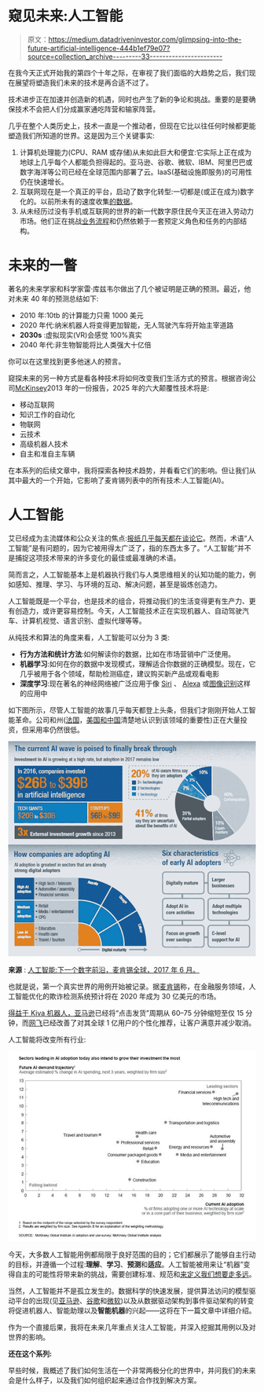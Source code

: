 # 窥见未来:人工智能

> 原文：<https://medium.datadriveninvestor.com/glimpsing-into-the-future-artificial-intelligence-444b1ef79e07?source=collection_archive---------33----------------------->

在我今天正式开始我的第四个十年之际，在审视了我们面临的大趋势之后，我们现在展望将塑造我们未来的技术是再合适不过了。

技术进步正在加速并创造新的机遇，同时也产生了新的争论和挑战。重要的是要确保技术不会把人们分成赢家通吃阵营和输家阵营。

几乎在整个人类历史上，技术一直是一个推动者，但现在它比以往任何时候都更能塑造我们所知道的世界。这是因为三个关键事实:

1.  计算机处理能力(CPU、RAM 或存储)从未如此巨大和便宜:它实际上正在成为地球上几乎每个人都能负担得起的。亚马逊、谷歌、微软、IBM、阿里巴巴或数字海洋等公司已经在全球范围内部署了云。IaaS(基础设施即服务)的可用性仍在快速增长。
2.  互联网现在是一个真正的平台，启动了数字化转型:一切都是(或正在成为)数字化的。以前所未有的速度收集[的数据](https://www.eetimes.com/author.asp?section_id=36&doc_id=1330462)。
3.  从未经历过没有手机或互联网的世界的新一代数字原住民今天正在进入劳动力市场。他们正在挑战[业务流程](https://hbr.org/2018/03/how-digital-natives-are-changing-b2b-purchasing)和仍然依赖于一套预定义角色和任务的内部结构。

# 未来的一瞥

著名的未来学家和科学家雷·库兹韦尔做出了几个被证明是正确的预测。最近，他对未来 40 年的预测总结如下:

*   2010 年:10tb 的计算能力只需 1000 美元
*   2020 年代:纳米机器人将变得更加智能，无人驾驶汽车将开始主宰道路
*   **2030s** :虚拟现实(VR)会感觉 100%真实
*   2040 年代:非生物智能将比人类强大十亿倍

你可以在这里找到更多他迷人的预言。

窥探未来的另一种方式是看各种技术将如何改变我们生活方式的预言。根据咨询公司[McKinsey](http://fortune.com/2015/07/22/mckinsey-disruptive/)2013 年的一份报告，2025 年的六大颠覆性技术将是:

*   移动互联网
*   知识工作的自动化
*   物联网
*   云技术
*   高级机器人技术
*   自主和准自主车辆

在本系列的后续文章中，我将探索各种技术趋势，并看看它们的影响。但让我们从其中最大的一个开始，它影响了麦肯锡列表中的所有技术:人工智能(AI)。

# 人工智能

艾已经成为主流媒体和公众关注的焦点:[报纸几乎每天都在谈论它](https://metro.co.uk/2018/09/10/artificial-intelligence-poses-bigger-risk-to-humanity-than-terrorism-or-climate-change-expert-warns-7919332/)。然而，术语“人工智能”是有问题的，因为它被用得太广泛了，指的东西太多了。“人工智能”并不是捕捉这项技术带来的许多变化的最佳或最准确的术语。

简而言之，人工智能基本上是机器执行我们与人类思维相关的认知功能的能力，例如感知、推理、学习、与环境的互动、解决问题，甚至是锻炼创造力。

人工智能既是一个平台，也是技术的组合，将推动我们的生活变得更有生产力、更有创造力，或许更容易控制。今天，人工智能技术正在实现机器人、自动驾驶汽车、计算机视觉、语言识别、虚拟代理等等。

从纯技术和算法的角度来看，人工智能可以分为 3 类:

*   **行为方法和统计方法**:如何解读你的数据，比如在市场营销中广泛使用。
*   **机器学习**:如何在你的数据中发现模式，理解适合你数据的正确模型。现在，它几乎被用于各个领域，帮助检测癌症，建议购买新产品或观看电影
*   **深度学习**:现在著名的神经网络被广泛应用于像 [Siri](https://www.apple.com/siri/) 、 [Alexa](https://developer.amazon.com/alexa) 或[图像识别](https://www.tensorflow.org/tutorials/images/image_recognition)这样的应用中

如下图所示，尽管人工智能的故事几乎每天都登上头条，但我们才刚刚开始人工智能革命。公司和州([法国](https://www.aiforhumanity.fr/)，[美国和中国](https://www.cnbc.com/2018/05/04/china-aims-to-steal-us-a-i-crown-and-not-even-trade-war-will-stop-it.html)清楚地认识到该领域的重要性)正在大量投资，但采用率仍然很低。

![](img/9d025b87ba00b4752088e5f8c27c564c.png)

**来源** : [人工智能:下一个数字前沿，麦肯锡全球，2017 年 6 月。](https://www.mckinsey.com/~/media/McKinsey/Industries/Advanced%20Electronics/Our%20Insights/How%20artificial%20intelligence%20can%20deliver%20real%20value%20to%20companies/MGI-Artificial-Intelligence-Discussion-paper.ashx)

也就是说，第一个真实世界的用例开始被记录。据[麦肯锡](https://www.forbes.com/sites/louiscolumbus/2017/07/09/mckinseys-state-of-machine-learning-and-ai-2017/#4ff02d4775b6)称，在金融服务领域，人工智能优化的欺诈检测系统预计将在 2020 年成为 30 亿美元的市场。

[得益于 Kiva 机器人，亚马逊](https://qz.com/709541/amazon-is-just-beginning-to-use-robots-in-its-warehouses-and-theyre-already-making-a-huge-difference/)已经将“点击发货”周期从 60–75 分钟缩短至仅 15 分钟，而[网飞](https://www.wired.co.uk/article/how-do-netflixs-algorithms-work-machine-learning-helps-to-predict-what-viewers-will-like)已经改善了对其全球 1 亿用户的个性化推荐，让客户满意并减少取消。

人工智能将改变所有行业:

![](img/1e947bb39149e4702e8af2a8581c3419.png)

今天，大多数人工智能用例都局限于良好范围的目的；它们都展示了能够自主行动的目标，并遵循一个过程:**理解**、**学习**、**预测**和**适应**。人工智能被用来让“机器”变得自主的可能性将带来新的挑战，需要创建标准、规范和[来定义我们想要走多远](https://openai.com/about/)。

当然，人工智能并不是孤立发生的。数据科学的快速发展，提供算法访问的模型驱动平台的出现(见[亚马逊](https://aws.amazon.com/machine-learning/)、[谷歌](https://ai.google/)和[微软](https://www.microsoft.com/en-us/ai/ai-platform))以及从数据驱动架构到事件驱动架构的转变将促进机器人、智能助理以及**智能机器**的兴起——这将在下一篇文章中详细介绍。

作为一个直接后果，我将在未来几年重点关注人工智能，并深入挖掘其用例以及对世界的影响。

**还在这个系列:**

早些时候，我概述了我们如何生活在一个非常两极分化的世界中，并问我们的未来会是什么样子，以及我们如何组织起来通过合作找到解决方案。